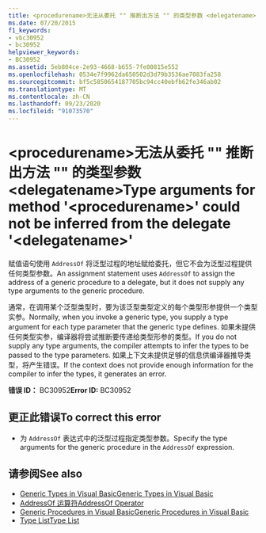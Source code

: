 ```yaml
---
title: <procedurename>无法从委托 "" 推断出方法 "" 的类型参数 <delegatename>
ms.date: 07/20/2015
f1_keywords:
- vbc30952
- bc30952
helpviewer_keywords:
- BC30952
ms.assetid: 5eb804ce-2e93-4668-b655-7fe00815e552
ms.openlocfilehash: 0534e7f9962da650502d3d79b3536ae7083fa258
ms.sourcegitcommit: bf5c5850654187705bc94cc40ebfb62fe346ab02
ms.translationtype: MT
ms.contentlocale: zh-CN
ms.lasthandoff: 09/23/2020
ms.locfileid: "91073570"
---
```

# <a name="type-arguments-for-method-procedurename-could-not-be-inferred-from-the-delegate-delegatename"></a><span data-ttu-id="fadad-102">\<procedurename>无法从委托 "" 推断出方法 "" 的类型参数 \<delegatename></span><span class="sxs-lookup"><span data-stu-id="fadad-102">Type arguments for method '\<procedurename>' could not be inferred from the delegate '\<delegatename>'</span></span>

<span data-ttu-id="fadad-103">赋值语句使用 `AddressOf` 将泛型过程的地址赋给委托，但它不会为泛型过程提供任何类型参数。</span><span class="sxs-lookup"><span data-stu-id="fadad-103">An assignment statement uses `AddressOf` to assign the address of a generic procedure to a delegate, but it does not supply any type arguments to the generic procedure.</span></span>  
  
 <span data-ttu-id="fadad-104">通常，在调用某个泛型类型时，要为该泛型类型定义的每个类型形参提供一个类型实参。</span><span class="sxs-lookup"><span data-stu-id="fadad-104">Normally, when you invoke a generic type, you supply a type argument for each type parameter that the generic type defines.</span></span> <span data-ttu-id="fadad-105">如果未提供任何类型实参，编译器将尝试推断要传递给类型形参的类型。</span><span class="sxs-lookup"><span data-stu-id="fadad-105">If you do not supply any type arguments, the compiler attempts to infer the types to be passed to the type parameters.</span></span> <span data-ttu-id="fadad-106">如果上下文未提供足够的信息供编译器推导类型，将产生错误。</span><span class="sxs-lookup"><span data-stu-id="fadad-106">If the context does not provide enough information for the compiler to infer the types, it generates an error.</span></span>  
  
 <span data-ttu-id="fadad-107">**错误 ID：** BC30952</span><span class="sxs-lookup"><span data-stu-id="fadad-107">**Error ID:** BC30952</span></span>  
  
## <a name="to-correct-this-error"></a><span data-ttu-id="fadad-108">更正此错误</span><span class="sxs-lookup"><span data-stu-id="fadad-108">To correct this error</span></span>  
  
- <span data-ttu-id="fadad-109">为 `AddressOf` 表达式中的泛型过程指定类型参数。</span><span class="sxs-lookup"><span data-stu-id="fadad-109">Specify the type arguments for the generic procedure in the `AddressOf` expression.</span></span>  
  
## <a name="see-also"></a><span data-ttu-id="fadad-110">请参阅</span><span class="sxs-lookup"><span data-stu-id="fadad-110">See also</span></span>

- [<span data-ttu-id="fadad-111">Generic Types in Visual Basic</span><span class="sxs-lookup"><span data-stu-id="fadad-111">Generic Types in Visual Basic</span></span>](../programming-guide/language-features/data-types/generic-types.md)
- [<span data-ttu-id="fadad-112">AddressOf 运算符</span><span class="sxs-lookup"><span data-stu-id="fadad-112">AddressOf Operator</span></span>](../language-reference/operators/addressof-operator.md)
- [<span data-ttu-id="fadad-113">Generic Procedures in Visual Basic</span><span class="sxs-lookup"><span data-stu-id="fadad-113">Generic Procedures in Visual Basic</span></span>](../programming-guide/language-features/data-types/generic-procedures.md)
- [<span data-ttu-id="fadad-114">Type List</span><span class="sxs-lookup"><span data-stu-id="fadad-114">Type List</span></span>](../language-reference/statements/type-list.md)
